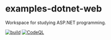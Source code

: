 # examples-dotnet-web

Workspace for studying ASP.NET programming.

[![build](https://github.com/suzu-devworks/examples-dotnet-web/actions/workflows/dotnet-build.yml/badge.svg)](https://github.com/suzu-devworks/examples-dotnet-web/actions/workflows/dotnet-build.yml)
[![CodeQL](https://github.com/suzu-devworks/examples-dotnet-web/actions/workflows/codeql.yml/badge.svg)](https://github.com/suzu-devworks/examples-dotnet-web/actions/workflows/codeql.yml)
